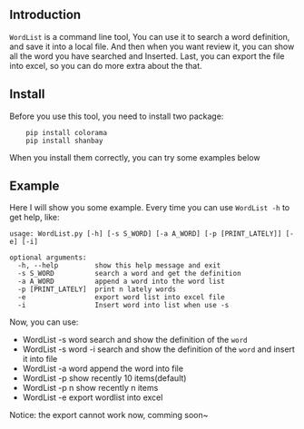 ## Introduction

`WordList` is a command line tool, You can use it to search a word definition, and save it
into a local file. And then when you want review it, you can show all the word you have searched
and Inserted. Last, you can export the file into excel, so you can do more extra about the that.


## Install
Before you use this tool, you need to install two package:

```
	pip install colorama
	pip install shanbay
```

When you install them correctly, you can try some examples below

## Example

Here I will show you some example. Every time you can use `WordList -h` to get help, like: 

```
usage: WordList.py [-h] [-s S_WORD] [-a A_WORD] [-p [PRINT_LATELY]] [-e] [-i]

optional arguments:
  -h, --help         show this help message and exit
  -s S_WORD          search a word and get the definition
  -a A_WORD          append a word into the word list
  -p [PRINT_LATELY]  print n lately words
  -e                 export word list into excel file
  -i                 Insert word into list when use -s
```

Now, you can use:

+ WordList -s word       search and show the definition of the `word`
+ WordList -s word -i    search and show the definition of the `word` and insert it into file
+ WordList -a word       append the word into file
+ WordList -p            show recently 10 items(default)
+ WordList -p  n         show recently n  items
+ WordList -e            export wordlist into excel


Notice:  the export cannot work now, comming soon~
